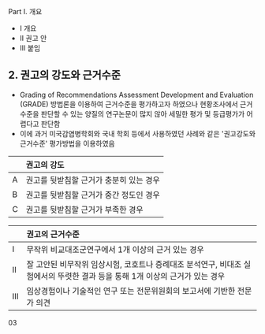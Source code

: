 Part I. 개요

*   I 개요
*   II 권고 안
*   III 붙임

## 2. 권고의 강도와 근거수준

*   Grading of Recommendations Assessment Development and Evaluation (GRADE) 방법론을 이용하여 근거수준을 평가하고자 하였으나 현황조사에서 근거수준을 판단할 수 있는 양질의 연구논문이 많지 않아 세밀한 평가 및 등급평가가 어렵다고 판단함
*   이에 과거 미국감염병학회와 국내 학회 등에서 사용하였던 사례와 같은 '권고강도와 근거수준' 평가방법을 이용하였음

| | 권고의 강도 |
|:---|:---|
| A | 권고를 뒷받침할 근거가 충분히 있는 경우 |
| B | 권고를 뒷받침할 근거가 중간 정도인 경우 |
| C | 권고를 뒷받침할 근거가 부족한 경우 |

| | 권고의 근거수준 |
|:---|:---|
| I | 무작위 비교대조군연구에서 1개 이상의 근거 있는 경우 |
| II | 잘 고안된 비무작위 임상시험, 코호트나 증례대조 분석연구, 비대조 실험에서의 뚜렷한 결과 등을 통해 1개 이상의 근거가 있는 경우 |
| III | 임상경험이나 기술적인 연구 또는 전문위원회의 보고서에 기반한 전문가 의견 |

<PAGE>03
